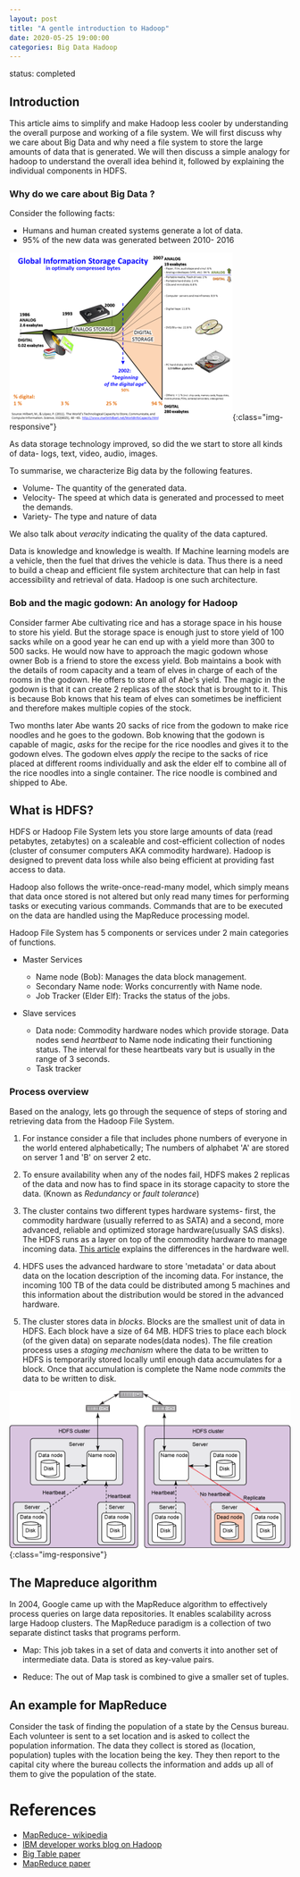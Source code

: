 ```yaml
---
layout: post
title: "A gentle introduction to Hadoop"
date: 2020-05-25 19:00:00
categories: Big Data Hadoop
---
```

status: completed


## Introduction


This article aims to simplify and make Hadoop less cooler by understanding the overall purpose and working of a file system. We will first discuss why we care about Big Data and why need a file system to store the large amounts of data that is generated. We will then discuss a simple analogy for hadoop to understand the overall idea behind it, followed by explaining the individual components in HDFS.

### Why do we care about Big Data ?

Consider the following facts:
* Humans and human created systems generate a lot of data.
* 95% of the new data was generated between 2010- 2016


![Information growth](/assets/Hilbert_InfoGrowth.png){:class="img-responsive"}


As data storage technology improved, so did the we start to store all kinds of data- logs, text, video, audio, images.

To summarise, we characterize Big data by the following features.

* Volume- The quantity of the generated data.
* Velocity- The speed at which data is generated and processed to meet the demands.
* Variety- The type and nature of data

We also talk about _veracity_ indicating the quality of the data captured.

Data is knowledge and knowledge is wealth. If Machine learning models are a vehicle, then the fuel that drives the vehicle is data. Thus there is a need to build a cheap and efficient file system architecture that can help in fast accessibility and retrieval of data. Hadoop is one such architecture.

### Bob and the magic godown: An anology for Hadoop

Consider farmer Abe cultivating rice and has a storage space in his house to store his yield. But the storage space is enough just to store yield of 100 sacks while on a good year he can end up with a yield more than 300 to 500 sacks. He would now have to approach the magic godown whose owner Bob is a friend to store the excess yield. Bob maintains a book with the details of room capacity and a team of elves in charge of each of the rooms in the godown. He offers to store all of Abe's yield. The magic in the godown is that it can create 2 replicas of the stock that is brought to it. This is because Bob knows that his team of elves can sometimes be inefficient and therefore makes multiple copies of the stock.

Two months later Abe wants 20 sacks of rice from the godown to make rice noodles and he goes to the godown. Bob knowing that the godown is capable of magic, *asks* for the recipe for the rice noodles and gives it to the godown elves. The godown elves *apply* the recipe to the sacks of rice placed at different rooms individually and ask the elder elf to combine all of the rice noodles into a single container. The rice noodle is combined and shipped to Abe.


## What is HDFS?


HDFS or Hadoop File System lets you store large amounts of data (read petabytes, zetabytes) on a scaleable and cost-efficient collection of nodes (cluster of consumer computers AKA commodity hardware). Hadoop is designed to prevent data loss while also being efficient at providing fast access to data.

Hadoop also follows the write-once-read-many model, which simply means that data once stored is not altered but only read many times for performing tasks or executing various commands. Commands that are to be executed on the data are handled using the MapReduce processing model.

Hadoop File System has 5 components or services under 2 main categories of functions.
* Master Services
	* Name node (Bob): Manages the data block management.
	* Secondary Name node: Works concurrently with Name node.
	* Job Tracker (Elder Elf): Tracks the status of the jobs.

* Slave services
	* Data node: Commodity hardware nodes which provide storage. Data nodes send _heartbeat_ to Name node indicating their functioning status. The interval for these heartbeats vary but is usually in the range of 3 seconds.
	* Task tracker

### Process overview
Based on the analogy, lets go through the sequence of steps of storing and retrieving data from the Hadoop File System.

1. For instance consider a file that includes phone numbers of everyone in the world entered alphabetically; The numbers of alphabet 'A' are stored on server 1 and 'B' on server 2 etc.

1. To ensure availability when any of the nodes fail, HDFS makes 2 replicas of the data and now has to find space in its storage capacity to store the data. (Known as _Redundancy_ or _fault tolerance_)

1. The cluster contains two different types hardware systems- first, the commodity hardware (usually referred to as SATA) and a second, more advanced, reliable and optimized storage hardware(usually SAS disks). The HDFS runs as a layer on top of the commodity hardware to manage incoming data. [This article](https://hadoopoopadoop.com/2015/09/22/hadoop-hardware/) explains the differences in the hardware well.

1. HDFS uses the advanced hardware to store 'metadata' or data about data on the location description of the incoming data. For instance, the incoming 100 TB of the data could be distributed among 5 machines and this information about the distribution would be stored in the advanced hardware.

1. The cluster stores data in _blocks_. Blocks are the smallest unit of data in HDFS. Each block have a size of 64 MB. HDFS tries to place each block (of the given data) on separate nodes(data nodes). The file creation process uses a _staging mechanism_ where the data to be written to HDFS is temporarily stored locally until enough data accumulates for a block. Once that accumulation is complete the Name node _commits_ the data to be written to disk.


![HDFS heartbeat process. Image from IBM's developer blog](/assets/heartbeat.jpg){:class="img-responsive"}



## The Mapreduce algorithm


In 2004, Google came up with the MapReduce algorithm to effectively process queries on large data repositories. It enables scalability across large Hadoop clusters. The MapReduce paradigm is a collection of two separate distinct tasks that programs perform. 
* Map: This job takes in a set of data and converts it into another set of intermediate data. Data is stored as key-value pairs.

* Reduce: The out of Map task is combined to give a smaller set of tuples.

## An example for MapReduce

Consider the task of finding the population of a state by the Census bureau. Each volunteer is sent to a set location and is asked to collect the population information. The data they collect is stored as (location, population) tuples with the location being the key. They then report to the capital city where the bureau collects the information and adds up all of them to give the population of the state. 



References
============
* [MapReduce- wikipedia](https://en.wikipedia.org/wiki/MapReduce)
* [IBM developer works blog on Hadoop](https://www.ibm.com/developerworks/library/wa-introhdfs/index.html)
* [Big Table paper](http://static.googleusercontent.com/media/research.google.com/en//archive/bigtable-osdi06.pdf)
* [MapReduce paper](http://static.googleusercontent.com/media/research.google.com/en//archive/mapreduce-osdi04.pdf)

